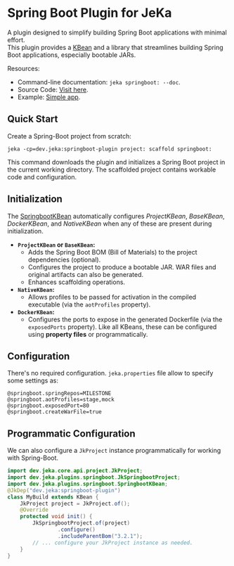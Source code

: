 # Spring Boot Plugin for JeKa
A plugin designed to simplify building Spring Boot applications with minimal effort.  
This plugin provides a [KBean](src/dev/jeka/plugins/springboot/SpringbootKBean.java)
and a library that streamlines building Spring Boot applications, especially bootable JARs.

Resources:

- Command-line documentation: `jeka springboot: --doc`.
- Source Code: [Visit here](src/dev/jeka/plugins/springboot/SpringbootKBean.java).
- Example: [Simple app](https://github.com/jeka-dev/demo-springboot-simple).

## Quick Start

Create a Spring-Boot project from scratch:
```shell
jeka -cp=dev.jeka:springboot-plugin project: scaffold springboot:
```
This command downloads the plugin and initializes a Spring Boot project in the current working directory.
The scaffolded project contains workable code and configuration.

## Initialization

The [SpringbootKBean](src/dev/jeka/plugins/springboot/SpringbootKBean.java) automatically configures
*ProjectKBean*, *BaseKBean*, *DockerKBean*, and *NativeKBean* when any of these are present during initialization.
- **`ProjectKBean` or `BaseKBean`:**
  - Adds the Spring Boot BOM (Bill of Materials) to the project dependencies (optional).
  - Configures the project to produce a bootable JAR. WAR files and original artifacts can also be generated.
  - Enhances scaffolding operations.
- **`NativeKBean`:**
  - Allows profiles to be passed for activation in the compiled executable (via the `aotProfiles` property).
- **`DockerKBean`:**
  - Configures the ports to expose in the generated Dockerfile (via the `exposedPorts` property).
    Like all KBeans, these can be configured using **property files** or programmatically.

## Configuration
There's no required configuration. `jeka.properties` file allow to specify some settings as:
```properties
@springboot.springRepos=MILESTONE
@springboot.aotProfiles=stage,mock
@springboot.exposedPort=80
@springboot.createWarFile=true
```
## Programmatic Configuration
We can also configure a `JkProject` instance programmatically for working with Spring-Boot.
```java
import dev.jeka.core.api.project.JkProject;
import dev.jeka.plugins.springboot.JkSpringbootProject;
import dev.jeka.plugins.springboot.SpringbootKBean;
@JkDep("dev.jeka:springboot-plugin")
class MyBuild extends KBean {
    JkProject project = JkProject.of();
    @Override
    protected void init() {
        JkSpringbootProject.of(project)
                .configure()
                .includeParentBom("3.2.1");
        // ... configure your JkProject instance as needed.
    }
}
```